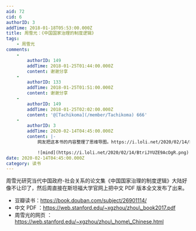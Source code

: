 ```yaml
---
aid: 72
cid: 6
authorID: 3
addTime: 2018-01-18T05:53:00.000Z
title: 周雪光：《中国国家治理的制度逻辑》
tags:
    - 周雪光
comments:
    -
        authorID: 149
        addTime: 2018-01-25T01:44:00.000Z
        content: 谢谢分享
    -
        authorID: 133
        addTime: 2018-01-25T01:51:00.000Z
        content: 谢谢分享
    -
        authorID: 149
        addTime: 2018-01-25T02:02:00.000Z
        content: '@[Tachikoma](/member/Tachikoma) 666'
    -
        authorID: 3
        addTime: 2020-02-14T04:45:00.000Z
        content: |-
            网友把这本书的内容整理了思维导图。https://i.loli.net/2020/02/14/BtriJYUZE9AcOgR.png

            ![mind](https://i.loli.net/2020/02/14/BtriJYUZE9AcOgR.png)
date: 2020-02-14T04:45:00.000Z
category: 读书
---
```


周雪光研究当代中国政府-社会关系的论文集《中国国家治理的制度逻辑》大陆好像不让印了，然后周直接在斯坦福大学官网上把中文 PDF 版本全文发布了出来。

*   豆瓣读书：https://book.douban.com/subject/26901114/
*   中文 PDF ：https://web.stanford.edu/~xgzhou/zhou\_book2017.pdf
*   周雪光的网页 ：https://web.stanford.edu/~xgzhou/zhou\_home\_Chinese.html
